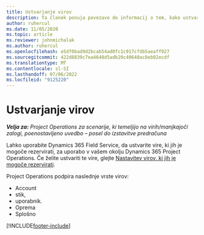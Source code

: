 ```yaml
---
title: Ustvarjanje virov
description: Ta članek ponuja povezavo do informacij o tem, kako ustvariti vire, ki jih je mogoče rezervirati.
author: ruhercul
ms.date: 11/05/2020
ms.topic: article
ms.reviewer: johnmichalak
ms.author: ruhercul
ms.openlocfilehash: e5df0bad9d2bcab54ad0fc1c917cfdb5aeaff927
ms.sourcegitcommit: 422d8839c7ea4648d5adb20c40640ac8eb02ecdf
ms.translationtype: MT
ms.contentlocale: sl-SI
ms.lasthandoff: 07/06/2022
ms.locfileid: "9125220"
---
```

# <a name="create-resources"></a>Ustvarjanje virov

_**Velja za:** Project Operations za scenarije, ki temeljijo na virih/manjkajoči zalogi, poenostavljeno uvedbo – posel do izstavitve predračuna_

Lahko uporabite Dynamics 365 Field Service, da ustvarite vire, ki jih je mogoče rezervirati, za uporabo v vašem okolju Dynamics 365 Project Operations. Če želite ustvariti te vire, glejte [Nastavitev virov, ki jih je mogoče rezervirati](/dynamics365/field-service/set-up-bookable-resources).

Project Operations podpira naslednje vrste virov:
- Account
- stik,
- uporabnik.
- Oprema
- Splošno


[!INCLUDE[footer-include](../includes/footer-banner.md)]
